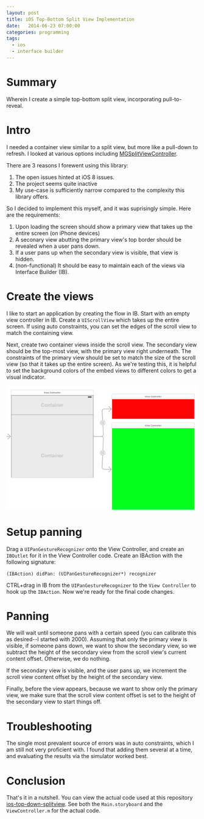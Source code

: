 ```yaml
---
layout: post
title: iOS Top-Bottom Split View Implementation
date:   2014-06-23 07:00:00
categories: programming
tags:
  - ios
  - interface builder
---
```


# Summary

Wherein I create a simple top-bottom split view, incorporating
pull-to-reveal.

# Intro

I needed a container view similar to a split view, but more like a
pull-down to refresh. I looked at various options including
[MGSplitViewController](https://github.com/mattgemmell/MGSplitViewController).

There are 3 reasons I forewent using this library:

1. The open issues hinted at iOS 8 issues.
2. The project seems quite inactive
3. My use-case is sufficiently narrow compared to the complexity this
   library offers.

So I decided to implement this myself, and it was suprisingly simple.
Here are the requirements:

1. Upon loading the screen should show a primary view that takes up the entire
   screen (on iPhone devices)
2. A seconary view abutting the primary view's top border should be revealed
   when a user pans down.
3. If a user pans up when the secondary view is visible, that view is
   hidden.
4. (non-functional) It should be easy to maintain each of the views via
   Interface Builder (IB).

# Create the views

I like to start an application by creating the flow in IB. Start with an
empty view controller in IB. Create a `UIScrollView` which takes up the
entire screen. If using auto constraints, you can set the edges of the
scroll view to match the containing view.

Next, create two container views inside the scroll view. The secondary
view should be the top-most view, with the primary view right
underneath. The constraints of the primary view should be set to match
the size of the scroll view (so that it takes up the entire screen). As
we're testing this, it is helpful to set the background colors of the
embed views to different colors to get a visual indicator.

![Interface builder showing container views](/assets/2014-06-23-ios-top-bottom-split-view.png)

# Setup panning

Drag a `UIPanGestureRecognizer` onto the View Controller, and create an
`IBOutlet` for it in the View Controller code. Create an IBAction with
the following signature:

```
(IBAction) didPan: (UIPanGestureRecognizer*) recognizer
```

CTRL+drag in IB from the `UIPanGestureRecognizer` to the `View Controller` to
hook up the `IBAction`. Now we're ready for the final code changes.

# Panning

We will wait until someone pans with a certain speed (you can
calibrate this as desired--I started with 2000). Assuming that only the
primary view is visible, if someone pans down, we want to show the
secondary view, so we subtract the height of the secondary view from the scroll
view's current content offset. Otherwise, we do nothing.

If the secondary view is visible, and the user pans up, we increment the
scroll view content offset by the height of the secondary view.

Finally, before the view appears, because we want to show only the primary
view, we make sure that the scroll view content offset is set to the
height of the secondary view to start things off.

# Troubleshooting

The single most prevalent source of errors was in auto constraints,
which I am still not very proficient with. I found that adding them
several at a time, and evaluating the results via the simulator worked
best.

# Conclusion

That's it in a nutshell. You can view the actual code used at this
repository
[ios-top-down-splitview](https://github.com/jamiely/ios-top-down-splitview). 
See both the `Main.storyboard` and the `ViewController.m`
for the actual code.

